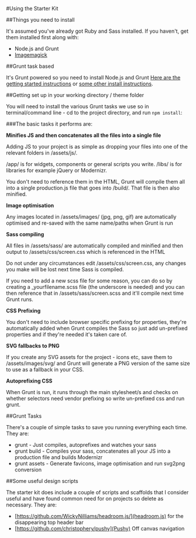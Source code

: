 #Using the Starter Kit

##Things you need to install

It's assumed you've already got Ruby and Sass installed. If you haven't, get them installed first along with:

* Node.js and Grunt
* [Imagemagick](http://www.imagemagick.org/script/install-source.php)

##Grunt task based

It's Grunt powered so you need to install Node.js and Grunt [Here are the getting started instructions](http://gruntjs.com/getting-started) or [some other install instructions](http://24ways.org/2013/grunt-is-not-weird-and-hard/).

##Getting set up in your working directory / theme folder

You will need to install the various Grunt tasks we use so in terminal/command line - cd to the project directory, and run `npm install`:

###The basic tasks it performs are:

**Minifies JS and then concatenates all the files into a single file**

Adding JS to your project is as simple as dropping your files into one of the relevant folders in /assets/js/. 

/app/ is for widgets, components or general scripts you write.
/libs/ is for libraries for example jQuery or Modernizr.

You don't need to reference them in the HTML, Grunt will compile them all into a single production.js file that goes into /build/. That file is then also minified. 

**Image optimisation**

Any images located in /assets/images/ (jpg, png, gif) are automatically optimised and re-saved with the same name/paths when Grunt is run

**Sass compiling**

All files in /assets/sass/ are automatically compiled and minified and then output to /assets/css/screen.css which is referenced in the HTML

Do not under any circumstances edit /assets/css/screen.css, any changes you make will be lost next time Sass is compiled.

If you need to add a new scss file for some reason, you can do so by creating a _yourfilename.scss file (the underscore is needed) and you can then reference that in /assets/sass/screen.scss and it'll compile next time Grunt runs.

**CSS Prefixing**

You don't need to include browser specific prefixing for properties, they're automatically added when Grunt compiles the
Sass so just add un-prefixed properties and if they're needed it's taken care of.

**SVG fallbacks to PNG**

If you create any SVG assets for the project - icons etc, save them to /assets/images/svg/ and Grunt will generate a PNG version of the same size to use as a fallback in your CSS.

**Autoprefixing CSS**

When Grunt is run, it runs through the main stylesheet/s and checks on whether selectors need vendor prefixing so write un-prefixed css and run grunt.

##Grunt Tasks

There's a couple of simple tasks to save you running everything each time. They are:

+ grunt - Just compiles, autoprefixes and watches your sass
+ grunt build - Compiles your sass, concatenates all your JS into a production file and builds Modernizr
+ grunt assets - Generate favicons, image optimisation and run svg2png conversion

##Some useful design scripts

The starter kit does include a couple of scripts and scaffolds that I consider useful and have found common need for on projects so delete as necessary. They are:

+ [https://github.com/WickyNilliams/headroom.js/](headroom.js) for the disappearing top header bar
+ [https://github.com/christophery/pushy](Pushy) Off canvas navigation